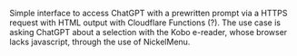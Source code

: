 Simple interface to access ChatGPT with a prewritten prompt via a HTTPS request with HTML output with Cloudflare Functions (?).
The use case is asking ChatGPT about a selection with the Kobo e-reader, whose browser lacks javascript, through the use of NickelMenu.
